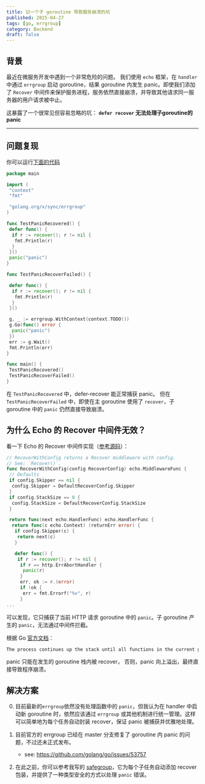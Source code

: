 ```yaml
---
title: 记一个子 goroutine 导致服务崩溃的坑
published: 2025-04-27
tags: [go, errgroup]
category: Backend
draft: false
---
```


## 背景

最近在微服务开发中遇到一个非常危险的问题。
我们使用 `echo` 框架，在 `handler` 中通过 `errgroup` 启动 goroutine，结果 goroutine 内发生 panic。即使我们添加了 `Recover` 中间件来保护服务进程，服务依然直接崩溃，并导致其他请求同一服务器的用户请求被中止。

这暴露了一个很常见但容易忽略的坑：
**`defer recover` 无法处理子goroutine的panic**

---

## 问题复现

你可以运行[下面的代码](https://go.dev/play/p/bUHg8lPsUPn)

```go
package main

import (
 "context"
 "fmt"

 "golang.org/x/sync/errgroup"
)

func TestPanicRecovered() {
 defer func() {
  if r := recover(); r != nil {
   fmt.Println(r)
  }
 }()
 panic("panic")
}

func TestPanicRecoverFailed() {

 defer func() {
  if r := recover(); r != nil {
   fmt.Println(r)
  }
 }()

 g, _ := errgroup.WithContext(context.TODO())
 g.Go(func() error {
  panic("panic")
 })
 err := g.Wait()
 fmt.Println(err)
}

func main() {
 TestPanicRecovered()
 TestPanicRecoverFailed()
}
```

在 `TestPanicRecovered` 中，defer-recover 能正常捕获 panic。
但在 `TestPanicRecoverFailed` 中，即使在主 goroutine 使用了 `recover`，子 goroutine 中的 `panic` 仍然直接导致崩溃。

## 为什么 Echo 的 Recover 中间件无效？

看一下 Echo 的 Recover 中间件实现（[参考源码](https://github.com/labstack/echo/blob/de44c53a5b16f7dca451f337f7221a1448c92007/middleware/recover.go#L85-L130)）：

```go
// RecoverWithConfig returns a Recover middleware with config.
// See: `Recover()`.
func RecoverWithConfig(config RecoverConfig) echo.MiddlewareFunc {
 // Defaults
 if config.Skipper == nil {
  config.Skipper = DefaultRecoverConfig.Skipper
 }
 if config.StackSize == 0 {
  config.StackSize = DefaultRecoverConfig.StackSize
 }

 return func(next echo.HandlerFunc) echo.HandlerFunc {
  return func(c echo.Context) (returnErr error) {
   if config.Skipper(c) {
    return next(c)
   }

   defer func() {
    if r := recover(); r != nil {
     if r == http.ErrAbortHandler {
      panic(r)
     }
     err, ok := r.(error)
     if !ok {
      err = fmt.Errorf("%v", r)
     }
...
```

可以发现，它只捕获了当前 HTTP 请求 goroutine 中的 `panic`。子 goroutine 产生的 `panic`，无法通过中间件拦截。

根据 Go [官方文档](https://go.dev/blog/defer-panic-and-recover#:~:text=The%20process%20continues%20up%20the%20stack%20until%20all%20functions%20in%20the%20current%20goroutine%20have%20returned%2C%20at%20which%20point%20the%20program%20crashes.)：

```txt
The process continues up the stack until all functions in the current goroutine have returned, at which point the program crashes.
```

panic 只能在发生的 goroutine 栈内被 recover，
否则，panic 向上溢出，最终直接导致程序崩溃。

## 解决方案

0. 目前最新的`errgroup`依然没有处理函数中的 `panic`，但我认为在 handler 中启动新 goroutine 时，依然应该通过 `errgroup` 或其他机制进行统一管理。这样可以简单地为每个任务自动封装 recover，保证 panic 被捕获并优雅地处理。

1. 目前官方的 errgroup 已经在 master 分支修复了 goroutine 内 panic 的问题，不过还未正式发布。

    - see: https://github.com/golang/go/issues/53757

2. 在此之前，你可以参考我写的 [safegroup](https://github.com/akishichinibu/safegroup)，它为每个子任务自动添加 recover 包装，并提供了一种类型安全的方式以处理 `panic` 错误。
